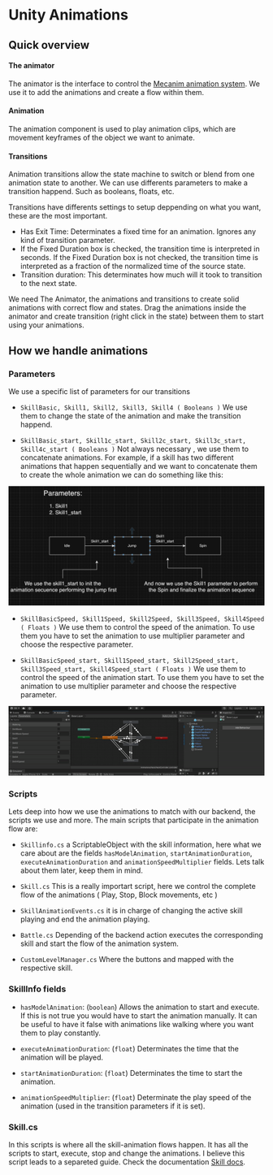 # Unity Animations

## Quick overview

#### The animator

The animator is the interface to control the [Mecanim animation system](https://docs.unity3d.com/462/Documentation/Manual/MecanimAnimationSystem.html). We use it to add the animations and create a flow within them.

#### Animation

The animation component is used to play animation clips, which are movement keyframes of the object we want to animate.

#### Transitions

Animation transitions allow the state machine to switch or blend from one animation state to another. We can use differents parameters to make a transition happend. Such as booleans, floats, etc.

Transitions have differents settings to setup deppending on what you want, these are the most important.

- Has Exit Time: Determinates a fixed time for an animation. Ignores any kind of transition parameter.
- If the Fixed Duration box is checked, the transition time is interpreted in seconds. If the Fixed Duration box is not checked, the transition time is interpreted as a fraction of the normalized time of the source state.
- Transition duration: This determinates how much will it took to transition to the next state.

We need The Animator, the animations and transitions to create solid animations with correct flow and states. Drag the animations inside the animator and create transition (right click in the state) between them to start using your animations.

## How we handle animations

### Parameters

We use a specific list of parameters for our transitions

- `SkillBasic, Skill1, Skill2, Skill3, Skill4 ( Booleans )` We use them to change the state of the animation and make the transition happend.

- `SkillBasic_start, Skill1c_start, Skill2c_start, Skill3c_start, Skill4c_start ( Booleans )` Not always necessary , we use them to concatenate animations. For example, if a skill has two different animations that happen sequentially and we want to concatenate them to create the whole animation we can do something like this:

![](./images/_startParams.png)

- `SkillBasicSpeed, Skill1Speed, Skill2Speed, Skill3Speed, Skill4Speed ( Floats )` We use them to control the speed of the animation. To use them you have to set the animation to use multiplier parameter and choose the respective parameter.

- `SkillBasicSpeed_start, Skill1Speed_start, Skill2Speed_start, Skill3Speed_start, Skill4Speed_start ( Floats )` We use them to control the speed of the animation start. To use them you have to set the animation to use multiplier parameter and choose the respective parameter.

![](./videos/parameterCustom.gif)

### Scripts

Lets deep into how we use the animations to match with our backend, the scripts we use and more. The main scripts that participate in the animation flow are:

- `Skillinfo.cs` a ScriptableObject with the skill information, here what we care about are the fields `hasModelAnimation`, `startAnimationDuration`, `executeAnimationDuration` and `animationSpeedMultiplier` fields. Lets talk about them later, keep them in mind.

- `Skill.cs` This is a really importart script, here we control the complete flow of the animations ( Play, Stop, Block movements, etc )

- `SkillAnimationEvents.cs` it is in charge of changing the active skill playing and end the animation playing.
- `Battle.cs` Depending of the backend action executes the corresponding skill and start the flow of the animation system.
- `CustomLevelManager.cs` Where the buttons and mapped with the respective skill.

### SkillInfo fields

- `hasModelAnimation`: (``boolean``) Allows the animation to start and execute. If this is not true you would have to start the animation manually. It can be useful to have it false with animations like walking where you want them to play constantly.

- `executeAnimationDuration`: (``float``) Determinates the time that the animation will be played.

- `startAnimationDuration`: (``float``) Determinates the time to start the animation.
- `animationSpeedMultiplier`: (``float``) Determinate the play speed of the animation (used in the transition parameters if it is set).

### Skill.cs

In this scripts is where all the skill-animation flows happen. It has all the scripts to start, execute, stop and change the animations. I believe this script leads to a separeted guide. Check the documentation [Skill docs](./skill.md).
